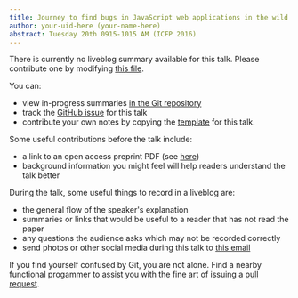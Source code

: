 ```yaml
---
title: Journey to find bugs in JavaScript web applications in the wild
author: your-uid-here (your-name-here)
abstract: Tuesday 20th 0915-1015 AM (ICFP 2016)
---
```


There is currently no liveblog summary available for this talk. Please contribute one by modifying [this file](https://github.com/ocamllabs/icfp2016-blog/blob/master/ICFP/journey-to-find-bugs-in-javasc.md).

You can:
* view in-progress summaries [in the Git repository](https://github.com/ocamllabs/icfp2016-blog/tree/master/ICFP/journey-to-find-bugs-in-javasc/)
* track the [GitHub issue](https://github.com/ocamllabs/icfp2016-blog/issues/59) for this talk
* contribute your own notes by copying the [template](journey-to-find-bugs-in-javasc/template.md) for this talk.

Some useful contributions before the talk include:
* a link to an open access preprint PDF (see [here](https://github.com/gasche/icfp2016-papers))
* background information you might feel will help readers understand the talk better

During the talk, some useful things to record in a liveblog are:
* the general flow of the speaker's explanation
* summaries or links that would be useful to a reader that has not read the paper
* any questions the audience asks which may not be recorded correctly
* send photos or other social media during this talk to [this email](mailto:icfp16.photos@gmail.com?subject=ICFP:journey-to-find-bugs-in-javasc)

If you find yourself confused by Git, you are not alone. Find a nearby functional progammer
to assist you with the fine art of issuing a [pull request](https://help.github.com/articles/about-pull-requests/).

